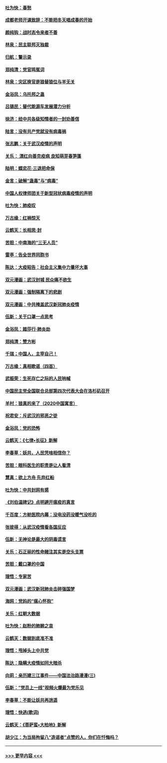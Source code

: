 #### [吐为快：春愁](../pages/nsc993/n11872801.md?t=02161802) 
#### [成都老师开课致辞：不能把冬天唱成春的开始](../pages/nsc993/n11872653.md?t=02161802) 
#### [颜纯钩：战时态令来者不善](../pages/nsc993/n11872011.md?t=02161802) 
#### [林泉：民主联邦灭独裁](../pages/nsc993/n11870998.md?t=02161802) 
#### [归航：警示录](../pages/nsc993/n11870963.md?t=02161802) 
#### [郑纯清：党官鸣冤词](../pages/nsc993/n11870938.md?t=02161802) 
#### [林泉：灾区换官是狼替狼位与羊无关](../pages/nsc993/n11870896.md?t=02161802) 
#### [金浴凤：乌托邦之蛊](../pages/nsc993/n11870879.md?t=02161802) 
#### [吕锡民：替代能源车发展潜力分析](../pages/nsc993/n11870656.md?t=02161802) 
#### [徐济：给中共各级知情者的一封劝善信](../pages/nsc993/n11868561.md?t=02161802) 
#### [陆言：没有共产党就没有病毒祸](../pages/nsc993/n11868232.md?t=02161802) 
#### [张志鹏：关于武汉疫情的声明](../pages/nsc993/n11867182.md?t=02161802) 
#### [关乐： 漂红向善克疫病 良知萌芽春笋蓬](../pages/nsc993/n11865710.md?t=02161802) 
#### [陆明：蝶恋花‧三退把命保](../pages/nsc993/n11865673.md?t=02161802) 
#### [金言：破解“蛊毒”与“病毒”](../pages/nsc993/n11864103.md?t=02161802) 
#### [中国人权律师团关于新型冠状病毒疫情的声明](../pages/nsc993/n11864249.md?t=02161802) 
#### [吐为快：肺疫叹](../pages/nsc993/n11864027.md?t=02161802) 
#### [万古缘：红祸惊天](../pages/nsc993/n11864079.md?t=02161802) 
#### [云鹤天：长相思‧封](../pages/nsc993/n11864006.md?t=02161802) 
#### [苦胆：中南海的“三无人员”](../pages/nsc993/n11862997.md?t=02161802) 
#### [雷亭：告全世界同胞书](../pages/nsc993/n11862572.md?t=02161802) 
#### [陈达：大疫昭告：社会主义集中力量坏大事](../pages/nsc993/n11859419.md?t=02161802) 
#### [双元漫画：武汉封城 民众痛不欲生](../pages/nsc993/n11859287.md?t=02161802) 
#### [双元漫画：强制隔离下的悲剧](../pages/nsc993/n11859244.md?t=02161802) 
#### [双元漫画：中共掩盖武汉新冠肺炎疫情](../pages/nsc993/n11858249.md?t=02161802) 
#### [伍新：关于口罩一点思考](../pages/nsc993/n11859195.md?t=02161802) 
#### [金浴凤：踏莎行‧肺炎劫](../pages/nsc993/n11858227.md?t=02161802) 
#### [郑纯清：赞方彬](../pages/nsc993/n11856803.md?t=02161802) 
#### [千瑞；中国人，主宰自己！](../pages/nsc993/n11856793.md?t=02161802) 
#### [万古缘：真相歌谣（四首）](../pages/nsc993/n11856263.md?t=02161802) 
#### [武振荣：生死存亡之际的人民呐喊](../pages/nsc993/n11856256.md?t=02161802) 
#### [中国民主党全国联合总部第四次代表大会在洛杉矶召开](../pages/nsc993/n11856344.md?t=02161802) 
#### [羊村：狼真的来了（2020中国寓言）](../pages/nsc993/n11856229.md?t=02161802) 
#### [祝君安：斥武汉的邪恶之徒](../pages/nsc993/n11855861.md?t=02161802) 
#### [金浴凤：党的恐怖](../pages/nsc993/n11855849.md?t=02161802) 
#### [云鹤天：《七律▪长征》新解](../pages/nsc993/n11855479.md?t=02161802) 
#### [李春草：妖共，人民凭啥相信你？](../pages/nsc993/n11855196.md?t=02161802) 
#### [苦胆：眼科医生的职责是让人看清](../pages/nsc993/n11853840.md?t=02161802) 
#### [慧真：欲上方舟 先弃红船](../pages/nsc993/n11853483.md?t=02161802) 
#### [吐为快：中共封网有感](../pages/nsc993/n11852575.md?t=02161802) 
#### [《刘伯温碑记》点明避开瘟疫的真言](../pages/nsc993/n11852128.md?t=02161802) 
#### [千百度：方舱医院内幕：没电没药没暖气没吃的](../pages/nsc993/n11850211.md?t=02161802) 
#### [张彼得：从武汉疫情看各国反应](../pages/nsc993/n11850102.md?t=02161802) 
#### [伍新：无神论是最大的阴毒谎言](../pages/nsc993/n11846129.md?t=02161802) 
#### [关乐：石正丽的性命赌注其实是空头支票](../pages/nsc993/n11846109.md?t=02161802) 
#### [苦胆：戴口罩的中国](../pages/nsc993/n11845576.md?t=02161802) 
#### [理悟：专家苦](../pages/nsc993/n11845564.md?t=02161802) 
#### [双元漫画：武汉新冠肺炎击碎强国梦](../pages/nsc993/n11843320.md?t=02161802) 
#### [海网：党妈的“瘟心怀抱”](../pages/nsc993/n11840740.md?t=02161802) 
#### [关乐：红朝大数据](../pages/nsc993/n11840675.md?t=02161802) 
#### [吐为快：赵粉的肺腑之哀](../pages/nsc993/n11840618.md?t=02161802) 
#### [云鹤天：数据到底准不准](../pages/nsc993/n11840325.md?t=02161802) 
#### [理悟：甩掉头上中共党](../pages/nsc993/n11838826.md?t=02161802) 
#### [陈达：隐瞒大疫情如同大暗杀](../pages/nsc993/n11838771.md?t=02161802) 
#### [向莉：亲历建三江事件——中国法治路漫漫(三)](../pages/nsc993/n11831825.md?t=02161802) 
#### [伍新：“党员上一线”视频火爆最为党乐见](../pages/nsc993/n11838200.md?t=02161802) 
#### [李春草：不能让妖共再逍遥](../pages/nsc993/n11838102.md?t=02161802) 
#### [理悟：快逃(歌词)](../pages/nsc993/n11838083.md?t=02161802) 
#### [云鹤天：《菩萨蛮▪大柏地》新解](../pages/nsc993/n11838059.md?t=02161802) 
#### [胡少江：为当局拘留八“造谣者”点赞的人，你们在忏悔吗？](../pages/nsc993/n11836801.md?t=02161802) 

----
#### [ >>> 更早内容 <<< ](../indexes/nsc993-earlier.md)
